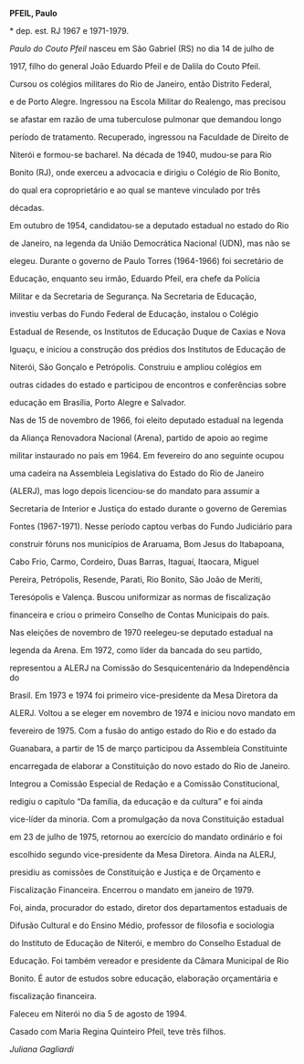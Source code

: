 **PFEIL, Paulo**



\* dep. est. RJ 1967 e 1971-1979.



*Paulo do Couto Pfeil* nasceu em São Gabriel (RS) no dia 14 de julho de

1917, filho do general João Eduardo Pfeil e de Dalila do Couto Pfeil.



Cursou os colégios militares do Rio de Janeiro, então Distrito Federal,

e de Porto Alegre. Ingressou na Escola Militar do Realengo, mas precisou

se afastar em razão de uma tuberculose pulmonar que demandou longo

período de tratamento. Recuperado, ingressou na Faculdade de Direito de

Niterói e formou-se bacharel. Na década de 1940, mudou-se para Rio

Bonito (RJ), onde exerceu a advocacia e dirigiu o Colégio de Rio Bonito,

do qual era coproprietário e ao qual se manteve vinculado por três

décadas.



Em outubro de 1954, candidatou-se a deputado estadual no estado do Rio

de Janeiro, na legenda da União Democrática Nacional (UDN), mas não se

elegeu. Durante o governo de Paulo Torres (1964-1966) foi secretário de

Educação, enquanto seu irmão, Eduardo Pfeil, era chefe da Polícia

Militar e da Secretaria de Segurança. Na Secretaria de Educação,

investiu verbas do Fundo Federal de Educação, instalou o Colégio

Estadual de Resende, os Institutos de Educação Duque de Caxias e Nova

Iguaçu, e iniciou a construção dos prédios dos Institutos de Educação de

Niterói, São Gonçalo e Petrópolis. Construiu e ampliou colégios em

outras cidades do estado e participou de encontros e conferências sobre

educação em Brasília, Porto Alegre e Salvador.



Nas de 15 de novembro de 1966, foi eleito deputado estadual na legenda

da Aliança Renovadora Nacional (Arena), partido de apoio ao regime

militar instaurado no país em 1964. Em fevereiro do ano seguinte ocupou

uma cadeira na Assembleia Legislativa do Estado do Rio de Janeiro

(ALERJ), mas logo depois licenciou-se do mandato para assumir a

Secretaria de Interior e Justiça do estado durante o governo de Geremias

Fontes (1967-1971). Nesse período captou verbas do Fundo Judiciário para

construir fóruns nos municípios de Araruama, Bom Jesus do Itabapoana,

Cabo Frio, Carmo, Cordeiro, Duas Barras, Itaguaí, Itaocara, Miguel

Pereira, Petrópolis, Resende, Parati, Rio Bonito, São João de Meriti,

Teresópolis e Valença. Buscou uniformizar as normas de fiscalização

financeira e criou o primeiro Conselho de Contas Municipais do país.



Nas eleições de novembro de 1970 reelegeu-se deputado estadual na

legenda da Arena. Em 1972, como líder da bancada do seu partido,

representou a ALERJ na Comissão do Sesquicentenário da Independência do

Brasil. Em 1973 e 1974 foi primeiro vice-presidente da Mesa Diretora da

ALERJ. Voltou a se eleger em novembro de 1974 e iniciou novo mandato em

fevereiro de 1975. Com a fusão do antigo estado do Rio e do estado da

Guanabara, a partir de 15 de março participou da Assembleia Constituinte

encarregada de elaborar a Constituição do novo estado do Rio de Janeiro.

Integrou a Comissão Especial de Redação e a Comissão Constitucional,

redigiu o capítulo “Da família, da educação e da cultura” e foi ainda

vice-líder da minoria. Com a promulgação da nova Constituição estadual

em 23 de julho de 1975, retornou ao exercício do mandato ordinário e foi

escolhido segundo vice-presidente da Mesa Diretora. Ainda na ALERJ,

presidiu as comissões de Constituição e Justiça e de Orçamento e

Fiscalização Financeira. Encerrou o mandato em janeiro de 1979.



Foi, ainda, procurador do estado, diretor dos departamentos estaduais de

Difusão Cultural e do Ensino Médio, professor de filosofia e sociologia

do Instituto de Educação de Niterói, e membro do Conselho Estadual de

Educação. Foi também vereador e presidente da Câmara Municipal de Rio

Bonito. É autor de estudos sobre educação, elaboração orçamentária e

fiscalização financeira.



Faleceu em Niterói no dia 5 de agosto de 1994.



Casado com Maria Regina Quinteiro Pfeil, teve três filhos.



*Juliana Gagliardi*



